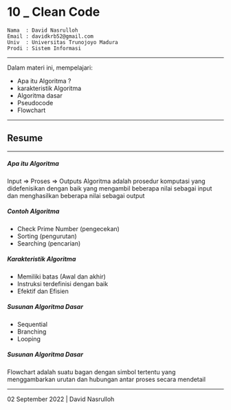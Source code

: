 # 10 \_ Clean Code

```
Nama  : David Nasrulloh
Email : davidkrb52@gmail.com
Univ  : Universitas Trunojoyo Madura
Prodi : Sistem Informasi
```

---

Dalam materi ini, mempelajari:

- Apa itu Algoritma ?
- karakteristik Algoritma
- Algoritma dasar
- Pseudocode
- Flowchart

---

## Resume

---

##### Apa itu Algoritma

Input => Proses => Outputs
Algoritma adalah prosedur komputasi yang didefenisikan dengan baik yang mengambil beberapa nilai sebagai input dan menghasilkan beberapa nilai sebagai output

##### Contoh Algoritma

- Check Prime Number (pengecekan)
- Sorting (pengurutan)
- Searching (pencarian)

##### Karakteristik Algoritma

- Memiliki batas (Awal dan akhir)
- Instruksi terdefinisi dengan baik
- Efektif dan Efisien

##### Susunan Algoritma Dasar

- Sequential
- Branching
- Looping

##### Susunan Algoritma Dasar

Flowchart adalah suatu bagan dengan simbol tertentu yang menggambarkan urutan dan hubungan antar proses secara mendetail

---

02 September 2022 | David Nasrulloh
